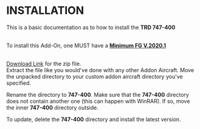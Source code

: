 # INSTALLATION
This is a basic documentation as to how to install the <b>TRD 747-400</b><br><br>
  
To install this Add-On, one MUST have a <a href=https://www.flightgear.org/download><b>Minimum FG V.2020.1</b></a><br><br>

<a href=https://codeload.github.com/Sadia2000/747-400/zip/refs/heads/master>Download Link</a> for the zip file.  
Extract the file like you would've done with any other Addon Aircraft.
Move the unpacked directory to your custom addon aircraft directory you've specified.

Rename the directory to <b>747-400</b>.
Make sure that the <b>747-400</b> directory does not contain another one (this can happen with WinRAR). If so, move the inner <b>747-400</b> directory outside.

To update, delete the <b>747-400</b> directory and install the latest version.
